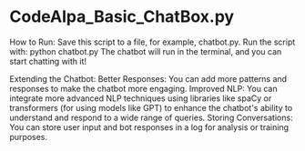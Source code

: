# CodeAlpa_Basic_ChatBox.py
How to Run:
Save this script to a file, for example, chatbot.py.
Run the script with:
python chatbot.py
The chatbot will run in the terminal, and you can start chatting with it!

Extending the Chatbot:
Better Responses: You can add more patterns and responses to make the chatbot more engaging.
Improved NLP: You can integrate more advanced NLP techniques using libraries like spaCy or transformers (for using models like GPT) to enhance the chatbot's ability to understand and respond to a wide range of queries.
Storing Conversations: You can store user input and bot responses in a log for analysis or training purposes.

